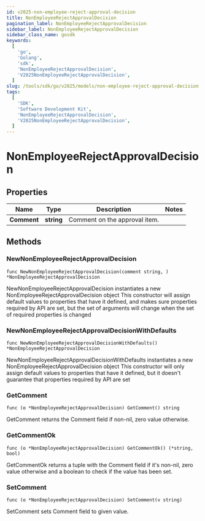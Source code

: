 ```yaml
---
id: v2025-non-employee-reject-approval-decision
title: NonEmployeeRejectApprovalDecision
pagination_label: NonEmployeeRejectApprovalDecision
sidebar_label: NonEmployeeRejectApprovalDecision
sidebar_class_name: gosdk
keywords:
  [
    'go',
    'Golang',
    'sdk',
    'NonEmployeeRejectApprovalDecision',
    'V2025NonEmployeeRejectApprovalDecision',
  ]
slug: /tools/sdk/go/v2025/models/non-employee-reject-approval-decision
tags:
  [
    'SDK',
    'Software Development Kit',
    'NonEmployeeRejectApprovalDecision',
    'V2025NonEmployeeRejectApprovalDecision',
  ]
---
```


# NonEmployeeRejectApprovalDecision

## Properties

| Name        | Type       | Description                   | Notes |
| ----------- | ---------- | ----------------------------- | ----- |
| **Comment** | **string** | Comment on the approval item. |

## Methods

### NewNonEmployeeRejectApprovalDecision

`func NewNonEmployeeRejectApprovalDecision(comment string, ) *NonEmployeeRejectApprovalDecision`

NewNonEmployeeRejectApprovalDecision instantiates a new NonEmployeeRejectApprovalDecision object This constructor will assign default values to properties that have it defined, and makes sure properties required by API are set, but the set of arguments will change when the set of required properties is changed

### NewNonEmployeeRejectApprovalDecisionWithDefaults

`func NewNonEmployeeRejectApprovalDecisionWithDefaults() *NonEmployeeRejectApprovalDecision`

NewNonEmployeeRejectApprovalDecisionWithDefaults instantiates a new NonEmployeeRejectApprovalDecision object This constructor will only assign default values to properties that have it defined, but it doesn't guarantee that properties required by API are set

### GetComment

`func (o *NonEmployeeRejectApprovalDecision) GetComment() string`

GetComment returns the Comment field if non-nil, zero value otherwise.

### GetCommentOk

`func (o *NonEmployeeRejectApprovalDecision) GetCommentOk() (*string, bool)`

GetCommentOk returns a tuple with the Comment field if it's non-nil, zero value otherwise and a boolean to check if the value has been set.

### SetComment

`func (o *NonEmployeeRejectApprovalDecision) SetComment(v string)`

SetComment sets Comment field to given value.
